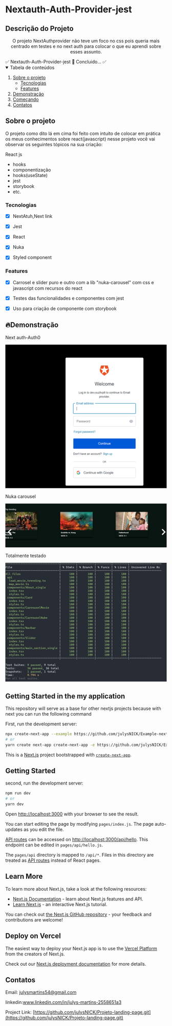 # Nextauth-Auth-Provider-jest

## Descrição do Projeto

<p align="center">O projeto NextAuthprovider  não teve um foco no css pois queria mais centrado em testes e no next auth para colocar o que eu aprendi sobre esses assunto.</p
 <h4 align="center">
	✅  Nextauth-Auth-Provider-jest 🚀 Concluido...  ✅
 </h4>

 <!-- TABLE OF CONTENTS -->
<details open="open">
  <summary>Tabela de conteúdos</summary>
  <ol>
    <li>
      <a href="#Sobre-o-projeto">Sobre o projeto</a>
      <ul>
        <li><a href="#Tecnologias">Tecnologias</a></li>
      </ul>
       <ul>
        <li><a href="#Features">Features</a></li>
      </ul>
    </li>
     <li><a href="#Demonstração">Demonstração</a></li>
    <li>
      <a href="#Getting-Started-in-the-my-application">Começando</a>
    </li>
    <li><a href="#Contatos">Contatos</a></li>
  </ol>
</details>

## Sobre o projeto

O projeto como dito lá em cima foi feito com intuito de colocar em prática os meus conhecimentos sobre react(javascript) nesse projeto você vai observar os seguintes tópicos na sua criação:

React js

- hooks
- componentização
- hooks(useState)
- jest
- storybook
- etc.

### Tecnologias

- [x] NextAtuh,Next link

- [x] Jest

- [x] React

- [x] Nuka

- [x] Styled component

### Features

- [x] Carrosel e slider puro e outro com a lib "nuka-carousel" com css e javascript com recursos do react

- [x] Testes das funcionalidades e componentes com jest

- [x] Uso para criação de componente com storybook

## 🔥Demonstração

Next auth-Auth0

![](screenshot/Login.PNG)

Nuka carousel

![](screenshot/CarouselMovie.PNG)

Totalmente testado

![](screenshot/Mytests.PNG)

## Getting Started in the my application

This repository will serve as a base for other nextjs projects because with next you can run the following command

First, run the development server:

```bash
npx create-next-app --example https://github.com/julysNICK/Example-next
# or
yarn create next-app create-next-app -e https://github.com/julysNICK/Example-next
```

This is a [Next.js](https://nextjs.org/) project bootstrapped with [`create-next-app`](https://github.com/vercel/next.js/tree/canary/packages/create-next-app).

## Getting Started

second, run the development server:

```bash
npm run dev
# or
yarn dev
```

Open [http://localhost:3000](http://localhost:3000) with your browser to see the result.

You can start editing the page by modifying `pages/index.js`. The page auto-updates as you edit the file.

[API routes](https://nextjs.org/docs/api-routes/introduction) can be accessed on [http://localhost:3000/api/hello](http://localhost:3000/api/hello). This endpoint can be edited in `pages/api/hello.js`.

The `pages/api` directory is mapped to `/api/*`. Files in this directory are treated as [API routes](https://nextjs.org/docs/api-routes/introduction) instead of React pages.

## Learn More

To learn more about Next.js, take a look at the following resources:

- [Next.js Documentation](https://nextjs.org/docs) - learn about Next.js features and API.
- [Learn Next.js](https://nextjs.org/learn) - an interactive Next.js tutorial.

You can check out [the Next.js GitHub repository](https://github.com/vercel/next.js/) - your feedback and contributions are welcome!

## Deploy on Vercel

The easiest way to deploy your Next.js app is to use the [Vercel Platform](https://vercel.com/new?utm_medium=default-template&filter=next.js&utm_source=create-next-app&utm_campaign=create-next-app-readme) from the creators of Next.js.

Check out our [Next.js deployment documentation](https://nextjs.org/docs/deployment) for more details.

## Contatos

Email: julysmartins54@gmail.com

linkedin:www.linkedin.com/in/julys-martins-2558651a3

Project Link: [https://github.com/julysNICK/Projeto-landing-page.git](https://github.com/julysNICK/Projeto-landing-page.git)
